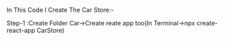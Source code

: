 In This Code I Create The Car Store:-
<p>
Step-1 :Create Folder Car->Create reate app too(In Terminal->npx create-react-app CarStore) </p>